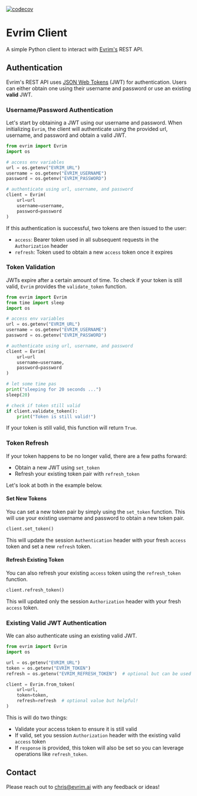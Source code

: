 [![codecov](https://codecov.io/gh/csmizzle/evrim-client/graph/badge.svg?token=E2V35OBJCA)](https://codecov.io/gh/csmizzle/evrim-client)

# Evrim Client
A simple Python client to interact with [Evrim's](https://www.evrim.ai/) REST API.

## Authentication
Evrim's REST API uses [JSON Web Tokens](https://jwt.io/introduction) (JWT) for authentication. Users can either obtain one using their username and password or use an existing **valid** JWT.

### Username/Password Authentication
Let's start by obtaining a JWT using our username and password. When initializing `Evrim`, the client will authenticate using the provided url, username, and password and obtain a valid JWT.

```python
from evrim import Evrim
import os

# access env variables
url = os.getenv("EVRIM_URL")
username = os.getenv("EVRIM_USERNAME")
password = os.getenv("EVRIM_PASSWORD")

# authenticate using url, username, and password
client = Evrim(
    url=url
    username=username,
    password=password
)
```

If this authentication is successful, two tokens are then issued to the user:
- `access`: Bearer token used in all subsequent requests in the `Authorization` header
- `refresh`: Token used to obtain a new `access` token once it expires

### Token Validation
JWTs expire after a certain amount of time. To check if your token is still valid, `Evrim` provides the `validate_token` function.

```python
from evrim import Evrim
from time import sleep
import os

# access env variables
url = os.getenv("EVRIM_URL")
username = os.getenv("EVRIM_USERNAME")
password = os.getenv("EVRIM_PASSWORD")

# authenticate using url, username, and password
client = Evrim(
    url=url
    username=username,
    password=password
)

# let some time pas
print("sleeping for 20 seconds ...")
sleep(20)

# check if token still valid
if client.validate_token():
    print("Token is still valid!")
```

If your token is still valid, this function will return `True`.


### Token Refresh
If your token happens to be no longer valid, there are a few paths forward:
- Obtain a new JWT using `set_token`
- Refresh your existing token pair with `refresh_token`

Let's look at both in the example below.

#### Set New Tokens
You can set a new token pair by simply using the `set_token` function. This will use your existing username and password to obtain a new token pair.

```python
client.set_token()
```

This will update the session `Authentication` header with your fresh `access` token and set a new `refresh` token.

#### Refresh Existing Token
You can also refresh your existing `access` token using the `refresh_token` function.

```python
client.refresh_token()
```

This will updated only the session `Authorization` header with your fresh `access` token.

### Existing Valid JWT Authentication
We can also authenticate using an existing valid JWT.

```python
from evrim import Evrim
import os

url = os.getenv("EVRIM_URL")
token = os.getenv("EVRIM_TOKEN")
refresh = os.getenv("EVRIM_REFRESH_TOKEN")  # optional but can be used to refresh existing access token

client = Evrim.from_token(
    url=url,
    token=token,
    refresh=refresh  # optional value but helpful!
)
```

This is will do two things:
- Validate your access token to ensure it is still valid
- If valid, set you session `Authorization` header with the existing valid `access` token
- If `response` is provided, this token will also be set so you can leverage operations like `refresh_token`.


## Contact
Please reach out to chris@evrim.ai with any feedback or ideas!
